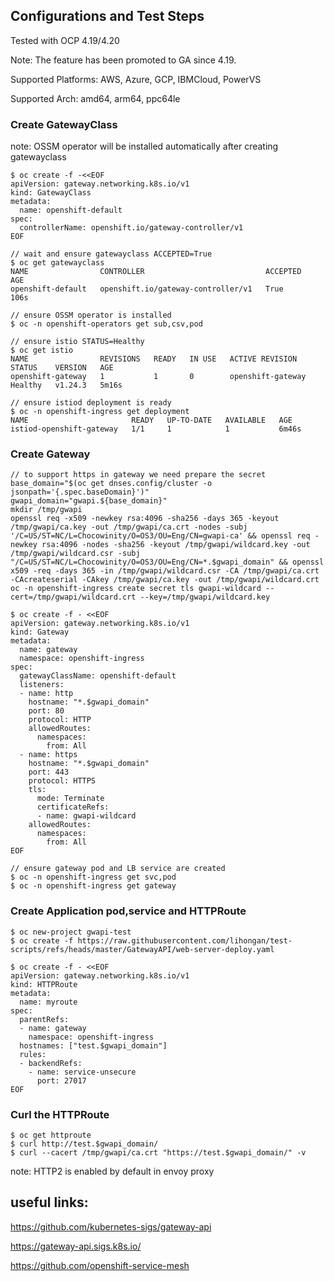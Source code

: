 ## Configurations and Test Steps

Tested with OCP 4.19/4.20

Note: The feature has been promoted to GA since 4.19.

Supported Platforms: AWS, Azure, GCP, IBMCloud, PowerVS

Supported Arch: amd64, arm64, ppc64le

### Create GatewayClass

note: OSSM operator will be installed automatically after creating gatewayclass

```console
$ oc create -f -<<EOF
apiVersion: gateway.networking.k8s.io/v1
kind: GatewayClass
metadata:
  name: openshift-default
spec:
  controllerName: openshift.io/gateway-controller/v1
EOF

// wait and ensure gatewayclass ACCEPTED=True
$ oc get gatewayclass
NAME                CONTROLLER                           ACCEPTED   AGE
openshift-default   openshift.io/gateway-controller/v1   True       106s

// ensure OSSM operator is installed
$ oc -n openshift-operators get sub,csv,pod

// ensure istio STATUS=Healthy
$ oc get istio 
NAME                REVISIONS   READY   IN USE   ACTIVE REVISION     STATUS    VERSION   AGE
openshift-gateway   1           1       0        openshift-gateway   Healthy   v1.24.3   5m16s

// ensure istiod deployment is ready
$ oc -n openshift-ingress get deployment
NAME                       READY   UP-TO-DATE   AVAILABLE   AGE
istiod-openshift-gateway   1/1     1            1           6m46s

```

### Create Gateway
```console
// to support https in gateway we need prepare the secret
base_domain="$(oc get dnses.config/cluster -o jsonpath='{.spec.baseDomain}')"
gwapi_domain="gwapi.${base_domain}"
mkdir /tmp/gwapi
openssl req -x509 -newkey rsa:4096 -sha256 -days 365 -keyout /tmp/gwapi/ca.key -out /tmp/gwapi/ca.crt -nodes -subj '/C=US/ST=NC/L=Chocowinity/O=OS3/OU=Eng/CN=gwapi-ca' && openssl req -newkey rsa:4096 -nodes -sha256 -keyout /tmp/gwapi/wildcard.key -out /tmp/gwapi/wildcard.csr -subj "/C=US/ST=NC/L=Chocowinity/O=OS3/OU=Eng/CN=*.$gwapi_domain" && openssl x509 -req -days 365 -in /tmp/gwapi/wildcard.csr -CA /tmp/gwapi/ca.crt -CAcreateserial -CAkey /tmp/gwapi/ca.key -out /tmp/gwapi/wildcard.crt
oc -n openshift-ingress create secret tls gwapi-wildcard --cert=/tmp/gwapi/wildcard.crt --key=/tmp/gwapi/wildcard.key

$ oc create -f - <<EOF
apiVersion: gateway.networking.k8s.io/v1
kind: Gateway
metadata:
  name: gateway
  namespace: openshift-ingress
spec:
  gatewayClassName: openshift-default
  listeners:
  - name: http
    hostname: "*.$gwapi_domain"
    port: 80
    protocol: HTTP
    allowedRoutes:
      namespaces:
        from: All
  - name: https
    hostname: "*.$gwapi_domain"
    port: 443
    protocol: HTTPS
    tls:
      mode: Terminate
      certificateRefs:
      - name: gwapi-wildcard
    allowedRoutes:
      namespaces:
        from: All
EOF

// ensure gateway pod and LB service are created
$ oc -n openshift-ingress get svc,pod
$ oc -n openshift-ingress get gateway

```

### Create Application pod,service and HTTPRoute

```console
$ oc new-project gwapi-test
$ oc create -f https://raw.githubusercontent.com/lihongan/test-scripts/refs/heads/master/GatewayAPI/web-server-deploy.yaml

$ oc create -f - <<EOF
apiVersion: gateway.networking.k8s.io/v1
kind: HTTPRoute
metadata:
  name: myroute
spec:
  parentRefs:
  - name: gateway
    namespace: openshift-ingress
  hostnames: ["test.$gwapi_domain"]
  rules:
  - backendRefs:
    - name: service-unsecure
      port: 27017
EOF

```

### Curl the HTTPRoute
```console
$ oc get httproute
$ curl http://test.$gwapi_domain/
$ curl --cacert /tmp/gwapi/ca.crt "https://test.$gwapi_domain/" -v

```
note: HTTP2 is enabled by default in envoy proxy

## useful links:

https://github.com/kubernetes-sigs/gateway-api

https://gateway-api.sigs.k8s.io/

https://github.com/openshift-service-mesh

